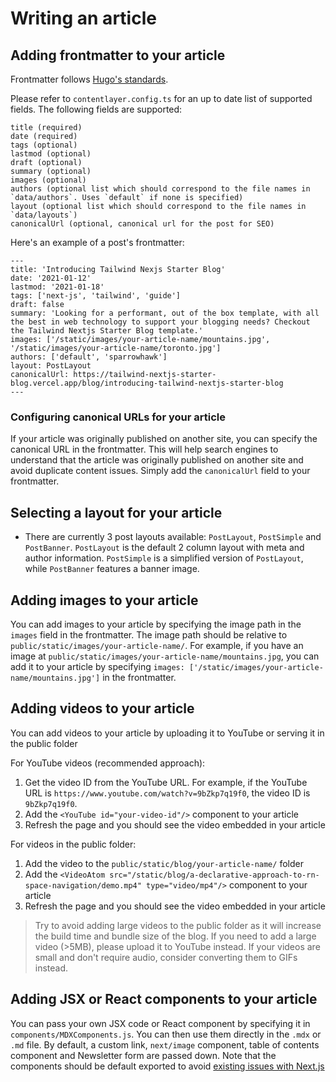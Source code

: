 # Writing an article


## Adding frontmatter to your article

Frontmatter follows [Hugo's standards](https://gohugo.io/content-management/front-matter/).

Please refer to `contentlayer.config.ts` for an up to date list of supported fields. The following fields are supported:

```
title (required)
date (required)
tags (optional)
lastmod (optional)
draft (optional)
summary (optional)
images (optional)
authors (optional list which should correspond to the file names in `data/authors`. Uses `default` if none is specified)
layout (optional list which should correspond to the file names in `data/layouts`)
canonicalUrl (optional, canonical url for the post for SEO)
```

Here's an example of a post's frontmatter:

```
---
title: 'Introducing Tailwind Nexjs Starter Blog'
date: '2021-01-12'
lastmod: '2021-01-18'
tags: ['next-js', 'tailwind', 'guide']
draft: false
summary: 'Looking for a performant, out of the box template, with all the best in web technology to support your blogging needs? Checkout the Tailwind Nextjs Starter Blog template.'
images: ['/static/images/your-article-name/mountains.jpg', '/static/images/your-article-name/toronto.jpg']
authors: ['default', 'sparrowhawk']
layout: PostLayout
canonicalUrl: https://tailwind-nextjs-starter-blog.vercel.app/blog/introducing-tailwind-nextjs-starter-blog
---
```

### Configuring canonical URLs for your article

If your article was originally published on another site, you can specify the canonical URL in the frontmatter. This will help search engines to understand that the article was originally published on another site and avoid duplicate content issues. Simply add the `canonicalUrl` field to your frontmatter.

## Selecting a layout for your article
- There are currently 3 post layouts available: `PostLayout`, `PostSimple` and `PostBanner`. `PostLayout` is the default 2 column layout with meta and author information. `PostSimple` is a simplified version of `PostLayout`, while `PostBanner` features a banner image.

## Adding images to your article
You can add images to your article by specifying the image path in the `images` field in the frontmatter. The image path should be relative to `public/static/images/your-article-name/`. For example, if you have an image at `public/static/images/your-article-name/mountains.jpg`, you can add it to your article by specifying `images: ['/static/images/your-article-name/mountains.jpg']` in the frontmatter.

## Adding videos to your article
You can add videos to your article by uploading it to YouTube or serving it in the public folder

For YouTube videos (recommended approach):
1. Get the video ID from the YouTube URL. For example, if the YouTube URL is `https://www.youtube.com/watch?v=9bZkp7q19f0`, the video ID is `9bZkp7q19f0`.
2. Add the `<YouTube id="your-video-id"/>` component to your article
3. Refresh the page and you should see the video embedded in your article

For videos in the public folder:
1. Add the video to the `public/static/blog/your-article-name/` folder
2. Add the `<VideoAtom src="/static/blog/a-declarative-approach-to-rn-space-navigation/demo.mp4" type="video/mp4"/>` component to your article
3. Refresh the page and you should see the video embedded in your article

> Try to avoid adding large videos to the public folder as it will increase the build time and bundle size of the blog. If you need to add a large video (>5MB), please upload it to YouTube instead. If your videos are small and don't require audio, consider converting them to GIFs instead.

## Adding JSX or React components to your article

You can pass your own JSX code or React component by specifying it in `components/MDXComponents.js`. You can then use them directly in the `.mdx` or `.md` file. By default, a custom link, `next/image` component, table of contents component and Newsletter form are passed down. Note that the components should be default exported to avoid [existing issues with Next.js](https://github.com/vercel/next.js/issues/51593)

